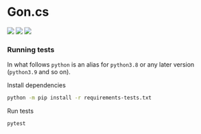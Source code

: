 Gon.cs
======

[![](https://github.com/lycantropos/Gon.cs/workflows/CI/badge.svg)](https://github.com/lycantropos/Gon.cs/actions/workflows/ci.yml "Github Actions")
[![](https://img.shields.io/github/license/lycantropos/Gon.cs.svg)](https://github.com/lycantropos/Gon.cs/blob/master/LICENSE "License")
[![](https://img.shields.io/nuget/v/Gon.svg?style=flat-square)](https://www.nuget.org/packages/Gon/ "NuGet")

### Running tests

In what follows `python` is an alias for `python3.8`
or any later version (`python3.9` and so on).

Install dependencies
```bash
python -m pip install -r requirements-tests.txt
```

Run tests
```bash
pytest
```
